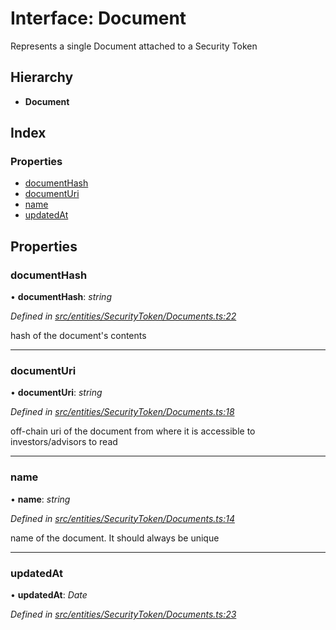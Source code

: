 # Interface: Document

Represents a single Document attached to a Security Token

## Hierarchy

- **Document**

## Index

### Properties

- [documentHash](_entities_securitytoken_documents_.document.md#documenthash)
- [documentUri](_entities_securitytoken_documents_.document.md#documenturi)
- [name](_entities_securitytoken_documents_.document.md#name)
- [updatedAt](_entities_securitytoken_documents_.document.md#updatedat)

## Properties

### documentHash

• **documentHash**: _string_

_Defined in [src/entities/SecurityToken/Documents.ts:22](https://github.com/PolymathNetwork/polymath-sdk/blob/a1cd5e3/src/entities/SecurityToken/Documents.ts#L22)_

hash of the document's contents

---

### documentUri

• **documentUri**: _string_

_Defined in [src/entities/SecurityToken/Documents.ts:18](https://github.com/PolymathNetwork/polymath-sdk/blob/a1cd5e3/src/entities/SecurityToken/Documents.ts#L18)_

off-chain uri of the document from where it is accessible to investors/advisors to read

---

### name

• **name**: _string_

_Defined in [src/entities/SecurityToken/Documents.ts:14](https://github.com/PolymathNetwork/polymath-sdk/blob/a1cd5e3/src/entities/SecurityToken/Documents.ts#L14)_

name of the document. It should always be unique

---

### updatedAt

• **updatedAt**: _Date_

_Defined in [src/entities/SecurityToken/Documents.ts:23](https://github.com/PolymathNetwork/polymath-sdk/blob/a1cd5e3/src/entities/SecurityToken/Documents.ts#L23)_
